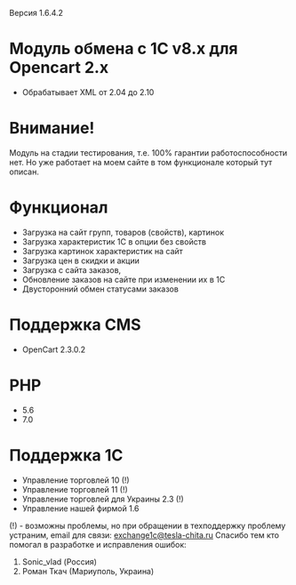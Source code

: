 Версия 1.6.4.2

# Модуль обмена с 1С v8.x для Opencart 2.x
* Обрабатывает XML от 2.04 до 2.10
 
# Внимание!
Модуль на стадии тестирования, т.е. 100% гарантии работоспособности нет.
Но уже работает на моем сайте в том функционале который тут описан.

# Функционал
* Загрузка на сайт групп, товаров (свойств), картинок
* Загрузка характеристик 1С в опции без свойств
* Загрузка картинок характеристик на сайт
* Загрузка цен в скидки и акции
* Загрузка с сайта заказов, 
* Обновление заказов на сайте при изменении их в 1С
* Двусторонний обмен статусами заказов

# Поддержка CMS
* OpenCart 2.3.0.2

# PHP
* 5.6
* 7.0

# Поддержка 1С
* Управление торговлей 10 (!)
* Управление торговлей 11 (!)
* Управление торговлей для Украины 2.3 (!)
* Управление нашей фирмой 1.6
 
(!) - возможны проблемы, но при обращении в техподдержку проблему устраним, email для связи: exchange1c@tesla-chita.ru
Спасибо тем кто помогал в разработке и исправления ошибок:

1. Sonic_vlad (Россия)
2. Роман Ткач (Мариуполь, Украина)

